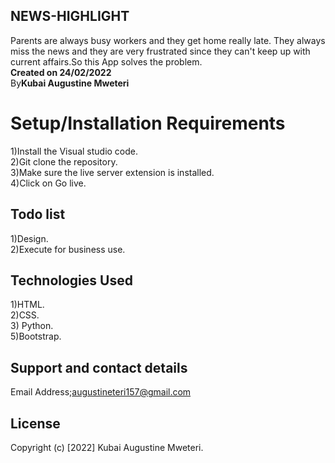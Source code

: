 ## NEWS-HIGHLIGHT
 Parents are always busy workers and they get home really late. They always miss the news and they are very frustrated since they can't keep up with current affairs.So this App solves the problem.<br><strong>Created on 24/02/2022</strong><br>By<strong>Kubai Augustine Mweteri</strong>

 # Setup/Installation Requirements
1)Install the Visual studio code.<br>2)Git clone the repository.<br>3)Make sure the live server extension is installed.<br>4)Click on Go live.

## Todo list
1)Design.<br>2)Execute for business use.

## Technologies Used
1)HTML. <br>2)CSS.<br>3) Python.<br> 5)Bootstrap.


## Support and contact details
Email Address;augustineteri157@gmail.com

## License
Copyright (c) [2022] Kubai Augustine Mweteri.
